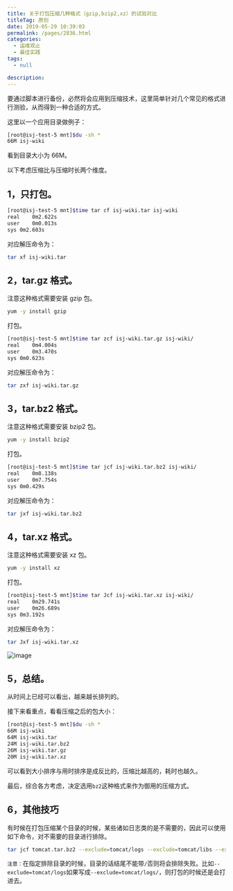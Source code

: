 ```yaml
---
title: 关于打包压缩几种格式（gzip,bzip2,xz）的试验对比
titleTag: 原创
date: 2019-05-29 10:39:03
permalink: /pages/2836.html
categories: 
  - 运维观止
  - 最佳实践
tags: 
  - null

description: 
---
```


要通过脚本进行备份，必然将会应用到压缩技术，这里简单针对几个常见的格式进行测验，从而得到一种合适的方式。



这里以一个应用目录做例子：



```sh
[root@isj-test-5 mnt]$du -sh *
66M isj-wiki
```



看到目录大小为 66M。



以下考虑压缩比与压缩时长两个维度。



## 1，只打包。



```sh
[root@isj-test-5 mnt]$time tar cf isj-wiki.tar isj-wiki
real    0m2.622s
user    0m0.013s
sys 0m2.603s
```



对应解压命令为：



```sh
tar xf isj-wiki.tar
```



## 2，tar.gz 格式。



注意这种格式需要安装 gzip 包。



```sh
yum -y install gzip
```



打包。



```sh
[root@isj-test-5 mnt]$time tar zcf isj-wiki.tar.gz isj-wiki/
real    0m4.004s
user    0m3.470s
sys 0m0.623s
```



对应解压命令为：



```sh
tar zxf isj-wiki.tar.gz
```



## 3，tar.bz2 格式。



注意这种格式需要安装 bzip2 包。



```sh
yum -y install bzip2
```



打包。



```sh
[root@isj-test-5 mnt]$time tar jcf isj-wiki.tar.bz2 isj-wiki/
real    0m8.138s
user    0m7.754s
sys 0m0.429s
```



对应解压命令为：



```sh
tar jxf isj-wiki.tar.bz2
```



## 4，tar.xz 格式。



注意这种格式需要安装 xz 包。



```sh
yum -y install xz
```



打包。



```sh
[root@isj-test-5 mnt]$time tar Jcf isj-wiki.tar.xz isj-wiki/
real    0m29.741s
user    0m26.689s
sys 0m3.192s
```



对应解压命令为：



```sh
tar Jxf isj-wiki.tar.xz
```





![image](http://t.eryajf.net/imgs/2021/09/68efb3791271d595.jpg)





## 5，总结。



从时间上已经可以看出，越来越长排列的。



接下来看重点，看看压缩之后的包大小：



```sh
[root@isj-test-5 mnt]$du -sh *
66M isj-wiki
64M isj-wiki.tar
24M isj-wiki.tar.bz2
26M isj-wiki.tar.gz
20M isj-wiki.tar.xz
```



可以看到大小排序与用时排序是成反比的，压缩比越高的，耗时也越久。



最后，综合各方考虑，决定选用`bz2`这种格式来作为御用的压缩方式。



## 6，其他技巧



有时候在打包压缩某个目录的时候，某些诸如日志类的是不需要的，因此可以使用如下命令，对不需要的目录进行排除。



```sh
tar jcf tomcat.tar.bz2 --exclude=tomcat/logs --exclude=tomcat/libs --exclude=tomcat/xiaoshan.txt tomcat
```



`注意：`在指定排除目录的时候，目录的话结尾不能带`/`否则将会排除失败。比如`--exclude=tomcat/logs`如果写成`--exclude=tomcat/logs/`，则打包的时候还是会打进去。
